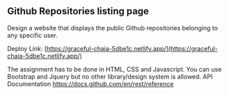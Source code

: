 ##  Github Repositories listing page

Design a website that displays the public Github repositories belonging to any specific user.


Deploy Link: [https://graceful-chaja-5dbe1c.netlify.app/](https://graceful-chaja-5dbe1c.netlify.app/)

The assignment has to be done in HTML, CSS and Javascript. You can use Bootstrap and Jquery but no other library/design system is allowed.
API Documentation https://docs.github.com/en/rest/reference
